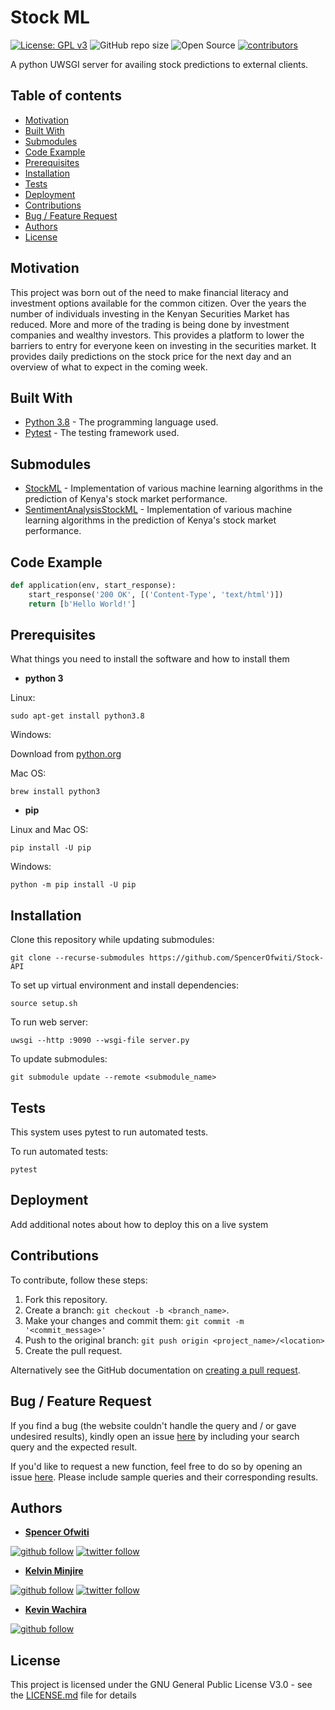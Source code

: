 # Stock ML 

[![License: GPL v3](https://img.shields.io/badge/License-GPL%20v3-blue.svg)](http://www.gnu.org/licenses/gpl-3.0) 
![GitHub repo size](https://img.shields.io/github/repo-size/SpencerOfwiti/Stock-API.svg)
![Open Source](https://badges.frapsoft.com/os/v1/open-source.svg?v=103)
[![contributors](https://img.shields.io/github/contributors/SpencerOfwiti/Stock-API.svg)](https://github.com/SpencerOfwiti/stock-ml/contributors)

A python UWSGI server for availing stock predictions to external clients.  

## Table of contents
* [Motivation](#motivation)
* [Built With](#built-with)
* [Submodules](#submodules)
* [Code Example](#code-example)
* [Prerequisites](#prerequisites)
* [Installation](#installation)
* [Tests](#tests)
* [Deployment](#deployment)
* [Contributions](#contributions)
* [Bug / Feature Request](#bug--feature-request)
* [Authors](#authors)
* [License](#license)

## Motivation

This project was born out of the need to make financial literacy and investment options available for the common citizen.
Over the years the number of individuals investing in the Kenyan Securities Market has reduced.
More and more of the trading is being done by investment companies and wealthy investors.
This provides a platform to lower the barriers to entry for everyone keen on investing in the securities market. 
It provides daily predictions on the stock price for the next day and an overview of what to expect in the coming week.


## Built With
* [Python 3.8](https://www.python.org/) - The programming language used.
* [Pytest](https://docs.pytest.org/en/latest/) - The testing framework used.

## Submodules
* [StockML](https://github.com/SpencerOfwiti/StockML) - Implementation of various machine learning algorithms in the prediction of Kenya's stock market performance. 
* [SentimentAnalysisStockML](https://github.com/Minjire/sentiment_analysis_stock_ml.git) - Implementation of various machine learning algorithms in the prediction of Kenya's stock market performance.

## Code Example

```python
def application(env, start_response):
    start_response('200 OK', [('Content-Type', 'text/html')])
    return [b'Hello World!']
```

## Prerequisites

What things you need to install the software and how to install them

* **python 3**

Linux:
```
sudo apt-get install python3.8
```

Windows:

Download from [python.org](https://www.python.org/downloads/windows/) 

Mac OS:
```
brew install python3
```

* **pip**

Linux and Mac OS:
```
pip install -U pip
```

Windows:
```
python -m pip install -U pip
```

## Installation

Clone this repository while updating submodules:
```
git clone --recurse-submodules https://github.com/SpencerOfwiti/Stock-API
```

To set up virtual environment and install dependencies:
```
source setup.sh
```

To run web server:
```
uwsgi --http :9090 --wsgi-file server.py
```

To update submodules:
```
git submodule update --remote <submodule_name>
```

## Tests

This system uses pytest to run automated tests.

To run automated tests:
```
pytest
```

## Deployment

Add additional notes about how to deploy this on a live system

## Contributions

To contribute, follow these steps:

1. Fork this repository.
2. Create a branch: `git checkout -b <branch_name>`.
3. Make your changes and commit them: `git commit -m '<commit_message>'`
4. Push to the original branch: `git push origin <project_name>/<location>`
5. Create the pull request.

Alternatively see the GitHub documentation on [creating a pull request](https://help.github.com/en/github/collaborating-with-issues-and-pull-requests/creating-a-pull-request).


## Bug / Feature Request

If you find a bug (the website couldn't handle the query and / or gave undesired results), kindly open an issue [here](https://github.com/SpencerOfwiti/Stock-API/issues/new) by including your search query and the expected result.

If you'd like to request a new function, feel free to do so by opening an issue [here](https://github.com/SpencerOfwiti/Stock-API/issues/new). Please include sample queries and their corresponding results.

## Authors

* **[Spencer Ofwiti](https://github.com/SpencerOfwiti)**
    
[![github follow](https://img.shields.io/github/followers/SpencerOfwiti?label=Follow_on_GitHub)](https://github.com/SpencerOfwiti)
[![twitter follow](https://img.shields.io/twitter/follow/SpencerOfwiti?style=social)](https://twitter.com/SpencerOfwiti)

* **[Kelvin Minjire](https://github.com/Minjire)**
  
[![github follow](https://img.shields.io/github/followers/Minjire?label=Follow_on_GitHub)](https://github.com/Minjire)
[![twitter follow](https://img.shields.io/twitter/follow/minjirekelvin?style=social)](https://twitter.com/minjirekelvin)

* **[Kevin Wachira](https://github.com/wachira-kevin)**

[![github follow](https://img.shields.io/github/followers/wachira-kevin?label=Follow_on_GitHub)](https://github.com/wachira-kevin)


## License

This project is licensed under the GNU General Public License V3.0 - see the [LICENSE.md](LICENSE.md) file for details

